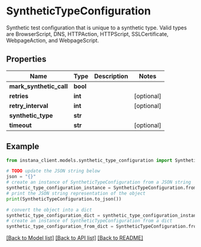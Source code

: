 # SyntheticTypeConfiguration

Synthetic test configuration that is unique to a synthetic type. Valid types are BrowserScript, DNS, HTTPAction, HTTPScript, SSLCertificate, WebpageAction, and WebpageScript.

## Properties

Name | Type | Description | Notes
------------ | ------------- | ------------- | -------------
**mark_synthetic_call** | **bool** |  | 
**retries** | **int** |  | [optional] 
**retry_interval** | **int** |  | [optional] 
**synthetic_type** | **str** |  | 
**timeout** | **str** |  | [optional] 

## Example

```python
from instana_client.models.synthetic_type_configuration import SyntheticTypeConfiguration

# TODO update the JSON string below
json = "{}"
# create an instance of SyntheticTypeConfiguration from a JSON string
synthetic_type_configuration_instance = SyntheticTypeConfiguration.from_json(json)
# print the JSON string representation of the object
print(SyntheticTypeConfiguration.to_json())

# convert the object into a dict
synthetic_type_configuration_dict = synthetic_type_configuration_instance.to_dict()
# create an instance of SyntheticTypeConfiguration from a dict
synthetic_type_configuration_from_dict = SyntheticTypeConfiguration.from_dict(synthetic_type_configuration_dict)
```
[[Back to Model list]](../README.md#documentation-for-models) [[Back to API list]](../README.md#documentation-for-api-endpoints) [[Back to README]](../README.md)


